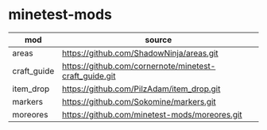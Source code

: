 # minetest-mods

| mod | source |
| --- | --- |
| areas | https://github.com/ShadowNinja/areas.git |
| craft_guide | https://github.com/cornernote/minetest-craft_guide.git |
| item_drop | https://github.com/PilzAdam/item_drop.git |
| markers | https://github.com/Sokomine/markers.git |
| moreores | https://github.com/minetest-mods/moreores.git |
